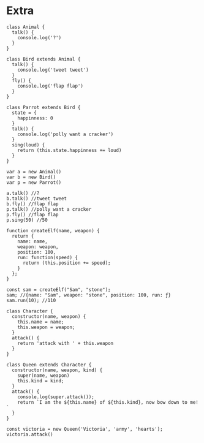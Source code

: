 # Extra

```
class Animal {
  talk() {
    console.log('?')
  }
}

class Bird extends Animal {
  talk() {
    console.log('tweet tweet')
  }
  fly() {
    console.log('flap flap')
  }
}

class Parrot extends Bird {
  state = {
    happinness: 0
  }
  talk() {
    console.log('polly want a cracker')
  }
  sing(loud) {
    return (this.state.happinness += loud)
  }
}

var a = new Animal()
var b = new Bird()
var p = new Parrot()

a.talk() //?
b.talk() //tweet tweet
b.fly() //flap flap
p.talk() //polly want a cracker
p.fly() //flap flap
p.sing(50) //50
```

```
function createElf(name, weapon) {
  return {
    name: name,
    weapon: weapon,
    position: 100,
    run: function(speed) {
      return (this.position += speed);
    }
  };
}

const sam = createElf("Sam", "stone");
sam; //{name: "Sam", weapon: "stone", position: 100, run: ƒ}
sam.run(10); //110
```

    class Character {
      constructor(name, weapon) {
        this.name = name;
        this.weapon = weapon;
      }
      attack() {
        return 'attack with ' + this.weapon
      }
    }

    class Queen extends Character { 
      constructor(name, weapon, kind) {
        super(name, weapon) 
        this.kind = kind;
      }
      attack() {
        console.log(super.attack());
        return `I am the ${this.name} of ${this.kind}, now bow down to me! `
      }
    }

    const victoria = new Queen('Victoria', 'army', 'hearts');
    victoria.attack()

